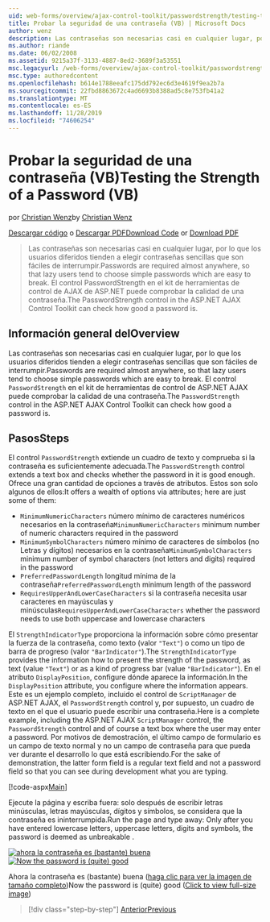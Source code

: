```yaml
---
uid: web-forms/overview/ajax-control-toolkit/passwordstrength/testing-the-strength-of-a-password-vb
title: Probar la seguridad de una contraseña (VB) | Microsoft Docs
author: wenz
description: Las contraseñas son necesarias casi en cualquier lugar, por lo que los usuarios diferidos tienden a elegir contraseñas sencillas que son fáciles de interrumpir. Control PasswordStrength en el ASP. N...
ms.author: riande
ms.date: 06/02/2008
ms.assetid: 9215a37f-3133-4887-8ed2-3689f3a53551
msc.legacyurl: /web-forms/overview/ajax-control-toolkit/passwordstrength/testing-the-strength-of-a-password-vb
msc.type: authoredcontent
ms.openlocfilehash: b614e1788eeafc175dd792ec6d3e4619f9ea2b7a
ms.sourcegitcommit: 22fbd8863672c4ad6693b8388ad5c8e753fb41a2
ms.translationtype: MT
ms.contentlocale: es-ES
ms.lasthandoff: 11/28/2019
ms.locfileid: "74606254"
---
```

# <a name="testing-the-strength-of-a-password-vb"></a><span data-ttu-id="73da2-104">Probar la seguridad de una contraseña (VB)</span><span class="sxs-lookup"><span data-stu-id="73da2-104">Testing the Strength of a Password (VB)</span></span>

<span data-ttu-id="73da2-105">por [Christian Wenz](https://github.com/wenz)</span><span class="sxs-lookup"><span data-stu-id="73da2-105">by [Christian Wenz](https://github.com/wenz)</span></span>

<span data-ttu-id="73da2-106">[Descargar código](https://download.microsoft.com/download/9/3/f/93f8daea-bebd-4821-833b-95205389c7d0/PasswordStrength0.vb.zip) o [Descargar PDF](https://download.microsoft.com/download/2/d/c/2dc10e34-6983-41d4-9c08-f78f5387d32b/passwordstrength0VB.pdf)</span><span class="sxs-lookup"><span data-stu-id="73da2-106">[Download Code](https://download.microsoft.com/download/9/3/f/93f8daea-bebd-4821-833b-95205389c7d0/PasswordStrength0.vb.zip) or [Download PDF](https://download.microsoft.com/download/2/d/c/2dc10e34-6983-41d4-9c08-f78f5387d32b/passwordstrength0VB.pdf)</span></span>

> <span data-ttu-id="73da2-107">Las contraseñas son necesarias casi en cualquier lugar, por lo que los usuarios diferidos tienden a elegir contraseñas sencillas que son fáciles de interrumpir.</span><span class="sxs-lookup"><span data-stu-id="73da2-107">Passwords are required almost anywhere, so that lazy users tend to choose simple passwords which are easy to break.</span></span> <span data-ttu-id="73da2-108">El control PasswordStrength en el kit de herramientas de control de AJAX de ASP.NET puede comprobar la calidad de una contraseña.</span><span class="sxs-lookup"><span data-stu-id="73da2-108">The PasswordStrength control in the ASP.NET AJAX Control Toolkit can check how good a password is.</span></span>

## <a name="overview"></a><span data-ttu-id="73da2-109">Información general del</span><span class="sxs-lookup"><span data-stu-id="73da2-109">Overview</span></span>

<span data-ttu-id="73da2-110">Las contraseñas son necesarias casi en cualquier lugar, por lo que los usuarios diferidos tienden a elegir contraseñas sencillas que son fáciles de interrumpir.</span><span class="sxs-lookup"><span data-stu-id="73da2-110">Passwords are required almost anywhere, so that lazy users tend to choose simple passwords which are easy to break.</span></span> <span data-ttu-id="73da2-111">El control `PasswordStrength` en el kit de herramientas de control de ASP.NET AJAX puede comprobar la calidad de una contraseña.</span><span class="sxs-lookup"><span data-stu-id="73da2-111">The `PasswordStrength` control in the ASP.NET AJAX Control Toolkit can check how good a password is.</span></span>

## <a name="steps"></a><span data-ttu-id="73da2-112">Pasos</span><span class="sxs-lookup"><span data-stu-id="73da2-112">Steps</span></span>

<span data-ttu-id="73da2-113">El control `PasswordStrength` extiende un cuadro de texto y comprueba si la contraseña es suficientemente adecuada.</span><span class="sxs-lookup"><span data-stu-id="73da2-113">The `PasswordStrength` control extends a text box and checks whether the password in it is good enough.</span></span> <span data-ttu-id="73da2-114">Ofrece una gran cantidad de opciones a través de atributos. Estos son solo algunos de ellos:</span><span class="sxs-lookup"><span data-stu-id="73da2-114">It offers a wealth of options via attributes; here are just some of them:</span></span>

- <span data-ttu-id="73da2-115">`MinimumNumericCharacters` número mínimo de caracteres numéricos necesarios en la contraseña</span><span class="sxs-lookup"><span data-stu-id="73da2-115">`MinimumNumericCharacters` minimum number of numeric characters required in the password</span></span>
- <span data-ttu-id="73da2-116">`MinimumSymbolCharacters` número mínimo de caracteres de símbolos (no Letras y dígitos) necesarios en la contraseña</span><span class="sxs-lookup"><span data-stu-id="73da2-116">`MinimumSymbolCharacters` minimum number of symbol characters (not letters and digits) required in the password</span></span>
- <span data-ttu-id="73da2-117">`PreferredPasswordLength` longitud mínima de la contraseña</span><span class="sxs-lookup"><span data-stu-id="73da2-117">`PreferredPasswordLength` minimum length of the password</span></span>
- <span data-ttu-id="73da2-118">`RequiresUpperAndLowerCaseCharacters` si la contraseña necesita usar caracteres en mayúsculas y minúsculas</span><span class="sxs-lookup"><span data-stu-id="73da2-118">`RequiresUpperAndLowerCaseCharacters` whether the password needs to use both uppercase and lowercase characters</span></span>

<span data-ttu-id="73da2-119">El `StrengthIndicatorType` proporciona la información sobre cómo presentar la fuerza de la contraseña, como texto (valor `"Text"`) o como un tipo de barra de progreso (valor `"BarIndicator"`).</span><span class="sxs-lookup"><span data-stu-id="73da2-119">The `StrengthIndicatorType` provides the information how to present the strength of the password, as text (value `"Text"`) or as a kind of progress bar (value `"BarIndicator"`).</span></span> <span data-ttu-id="73da2-120">En el atributo `DisplayPosition`, configure dónde aparece la información.</span><span class="sxs-lookup"><span data-stu-id="73da2-120">In the `DisplayPosition` attribute, you configure where the information appears.</span></span> <span data-ttu-id="73da2-121">Este es un ejemplo completo, incluido el control de `ScriptManager` de ASP.NET AJAX, el `PasswordStrength` control y, por supuesto, un cuadro de texto en el que el usuario puede escribir una contraseña.</span><span class="sxs-lookup"><span data-stu-id="73da2-121">Here is a complete example, including the ASP.NET AJAX `ScriptManager` control, the `PasswordStrength` control and of course a text box where the user may enter a password.</span></span> <span data-ttu-id="73da2-122">Por motivos de demostración, el último campo de formulario es un campo de texto normal y no un campo de contraseña para que pueda ver durante el desarrollo lo que está escribiendo.</span><span class="sxs-lookup"><span data-stu-id="73da2-122">For the sake of demonstration, the latter form field is a regular text field and not a password field so that you can see during development what you are typing.</span></span>

[!code-aspx[Main](testing-the-strength-of-a-password-vb/samples/sample1.aspx)]

<span data-ttu-id="73da2-123">Ejecute la página y escriba fuera: solo después de escribir letras minúsculas, letras mayúsculas, dígitos y símbolos, se considera que la contraseña es ininterrumpida.</span><span class="sxs-lookup"><span data-stu-id="73da2-123">Run the page and type away: Only after you have entered lowercase letters, uppercase letters, digits and symbols, the password is deemed as unbreakable .</span></span>

<span data-ttu-id="73da2-124">[![ahora la contraseña es (bastante) buena](testing-the-strength-of-a-password-vb/_static/image2.png)](testing-the-strength-of-a-password-vb/_static/image1.png)</span><span class="sxs-lookup"><span data-stu-id="73da2-124">[![Now the password is (quite) good](testing-the-strength-of-a-password-vb/_static/image2.png)](testing-the-strength-of-a-password-vb/_static/image1.png)</span></span>

<span data-ttu-id="73da2-125">Ahora la contraseña es (bastante) buena ([haga clic para ver la imagen de tamaño completo](testing-the-strength-of-a-password-vb/_static/image3.png))</span><span class="sxs-lookup"><span data-stu-id="73da2-125">Now the password is (quite) good ([Click to view full-size image](testing-the-strength-of-a-password-vb/_static/image3.png))</span></span>

> [!div class="step-by-step"]
> [<span data-ttu-id="73da2-126">Anterior</span><span class="sxs-lookup"><span data-stu-id="73da2-126">Previous</span></span>](testing-the-strength-of-a-password-cs.md)
